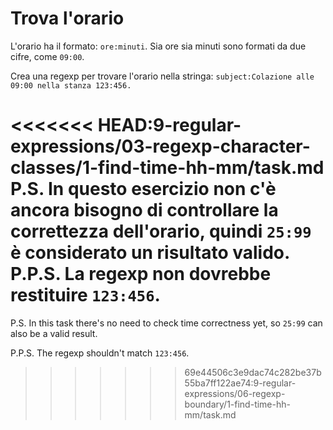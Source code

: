 # Trova l'orario

L'orario ha il formato: `ore:minuti`. Sia ore sia minuti sono formati da due cifre, come `09:00`.

Crea una regexp per trovare l'orario nella stringa: `subject:Colazione alle 09:00 nella stanza 123:456.`

<<<<<<< HEAD:9-regular-expressions/03-regexp-character-classes/1-find-time-hh-mm/task.md
P.S. In questo esercizio non c'è ancora bisogno di controllare la correttezza dell'orario, quindi `25:99` è considerato un risultato valido.
P.P.S. La regexp non dovrebbe restituire `123:456`.
=======
P.S. In this task there's no need to check time correctness yet, so `25:99` can also be a valid result.

P.P.S. The regexp shouldn't match `123:456`.
>>>>>>> 69e44506c3e9dac74c282be37b55ba7ff122ae74:9-regular-expressions/06-regexp-boundary/1-find-time-hh-mm/task.md
